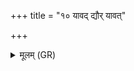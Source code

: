+++
title = "१० यावद् द्यौर् यावत्"

+++
<details><summary>मूलम् (GR)</summary>

यावद् द्यौर् यावत् पृथिवी  
यावद् आभाति सूर्यः ।  
तावत् सृजामि ते विषं  
यावद् अर्षन्ति सिन्धवः ॥
</details>